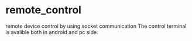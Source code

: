 # remote_control
remote device control by using socket communication 
The control terminal is avalible both in android and pc side.
